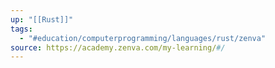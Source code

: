 ```yaml
---
up: "[[Rust]]"
tags:
  - "#education/computerprogramming/languages/rust/zenva"
source: https://academy.zenva.com/my-learning/#/
---
```

